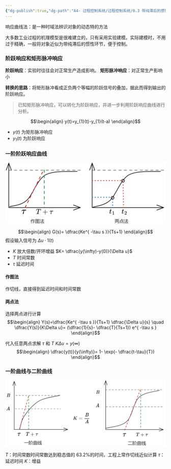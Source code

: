 ```yaml
---
{"dg-publish":true,"dg-path":"A4- 过程控制系统/过程控制系统/0.3 带纯滞后的惯性环节.md","permalink":"/A4- 过程控制系统/过程控制系统/0.3 带纯滞后的惯性环节/","dgPassFrontmatter":true,"noteIcon":"","created":"2025-03-19T11:14:30.000+08:00","updated":"2025-08-28T21:53:13.130+08:00"}
---
```



响应曲线法：是一种时域法辨识对象的动态特的方法

大多数工业过程的机理模型是很难建立的，只有采用实验建模。实际建模时，不用过于精确，一般将对象近似为带纯滞后的惯性环节，便于控制。

### 阶跃响应和矩形脉冲响应
**阶跃响应**：实验时往往会对正常生产造成影响。
**矩形脉冲响应**：对正常生产影响小

**转换的思路**：将矩形脉冲看成正负两个等幅的阶跃信号的叠加，据此而得到输出的阶跃响应。
> 已知矩形脉冲响应，可以转化为阶跃响应，并进一步利用阶跃响应曲线进行分析。

$$\begin{align}
y(t)=y_{1}(t)-y_{1}(t-a)
\end{align}$$
-  $y(t)$ 为矩形脉冲响应
-  $y_{1}(t)$ 为阶跃响应


### 一阶阶跃响应曲线
![Pasted image 20250508165713.png](../img/user/Functional%20files/Photo%20Resources/Pasted%20image%2020250508165713.png)


$$\begin{align}
G(s)= \dfrac{Ke^{ -\tau s }}{Ts+1}
\end{align}$$
假设输入信号为 $\Delta u\cdot 1(t)$
- $K$ 放大倍数/开环增益  $K= \dfrac{y(\infty)-y(0)}{\Delta u}$
- $T$ 时间常数
- $\tau$ 延迟时间

#### 作图法
作切线，直接得到延迟时间和时间常数
#### 两点法
选择两点进行计算
$$\begin{align}
Y(s)=\dfrac{Ke^{ -\tau s }}{Ts+1} \dfrac{\Delta u}{s} \quad \dfrac{Y(s)}{K\Delta u}= (\dfrac{1}{s}- \dfrac{T}{Ts+1}) e^{ -\tau s }
\end{align}$$


代入任意两点求解 $\tau$ 和 $T$
$K\Delta u=y(\infty)$
$$\begin{align}
\dfrac{y(t)}{y(\infty)}= 1- \exp(- \dfrac{t-\tau}{T})
\end{align}$$

### 一阶曲线与二阶曲线
![Pasted image 20250429163845.png](../img/user/Functional%20files/Photo%20Resources/Pasted%20image%2020250429163845.png)


$T$：时间常数时间常数达到稳态值的 63.2%的时间，工程上常作切线近似计算
$\tau$：延迟时间
$K$：增益

